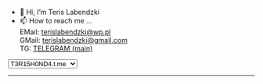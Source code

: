 - 👋 Hi, I’m Teris Labendzki<br>
- 📫 How to reach me ... <br>
EMail: <a href="mailto:terislabendzki@wp.pl">terislabendzki@wp.pl</a><br>
GMail: <a href="mailto:terislabendzki@gmail.com">terislabendzki@gmail.com</a><br>
TG: <a href="terrishonda">TELEGRAM (main)</a><br>

<select>
<option>T3R15H0ND4.t.me</option>
<option>TerisLabendzki.t.me</option>
<option>labedzki.t.me</option>
<option>MrLabendzki.t.me</option>
<option>Terishondaa.t.me</option>
<option>TerisLabedzki.t.me</option>
<option>Terrrishonda.t.me</option>
<option>terish0nda.t.me</option>
<option>terishond4.t.me</option>
</select><br>

<hr>
<!---
terishonda/terishonda is a ✨ special ✨ repository because its `README.md` (this file) appears on your GitHub profile.
You can click the Preview link to take a look at your changes.
--->
